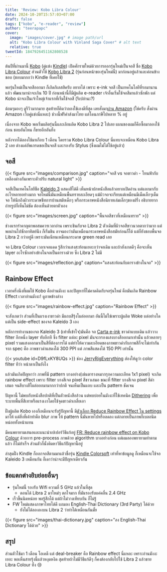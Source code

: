 ```yaml
---
title: 'Review: Kobo Libra Colour'
date: 2024-10-20T15:57:03+07:00
draft: false
tags: ["kobo", "e-reader", "review"]
author: "teerapapc"
cover:
  image: "images/cover.jpg" # image path/url
  alt: "Kobo Libra Colour with Vinland Saga Cover" # alt text
  relative: true
tweetId: 1847926451162808528
---
```


ต้นปีที่ผ่านมานี้ [Kobo](https://www.kobo.com/) (คู่แข่ง [Kindle](https://en.wikipedia.org/wiki/Amazon_Kindle)) เปิดศักราชใหม่ด้วยการออกรุ่นใหม่เป็นจอสี ชื่อ [Kobo Libra Colour](https://gl.kobobooks.com/products/kobo-libra-colour) ส่วนตัวใช้ [Kobo Libra 2](https://gl.kobobooks.com/collections/ereaders/products/kobo-libra-2) (รุ่นก่อนหน้าของรุ่นใหม่นี้) มาก่อนอยู่แล้วและค่อนข้างชอบ (ชอบมากกว่า Kindle ที่เคยใช้)

พอรุ่นใหม่เป็นจอสีออกมา ก็เกิดกิเลสสิครับ อยากได้ เพราะ e-ink จอสี เป็นเทคโนโลยีที่รอมานานแล้ว พัฒนามาน่าจะเกิน 10 ปี ก่อนหน้านี้ก็มีผู้ผลิต e-reader เจ้าอื่นเริ่มใช้จอสีมาแล้วซักพัก แต่ Kobo น่าจะเป็นเจ้าใหญ่เจ้าแรกที่เริ่มใช้จอสี (รึเปล่านะ?)

ด้อมๆมองๆ ดูรีวิวมากมาย สุดท้ายก็คิดว่าลองใช้เองดีที่สุด เลยสั่งมา[ผ่าน Amazon](https://www.amazon.com/dp/B0D1KV86N4) (ใช่ครับ สั่งผ่าน Amazon เว็บคู่แข่งนี่แหละ) ช่วงนี้ฟรีค่าส่งมาไทย แต่โดนภาษีไปหลาย % อยู่

เนื่องจาก Kobo พอเริ่มผลิตรุ่นนี้และเลิกผลิด Kobo Libra 2 ไปเลย แผนของผมก็คือซื้อมาลองใช้ก่อน ชอบอันไหน ก็ขายอีกอันทิ้ง 

หลังจากได้ลองใช้มาเกือบ 1 เดือน โดยรวม Kobo Libra Colour นี่แทบจะเหมือน Kobo Libra 2 เลย ต่างแค่อัพเกรดขอเป็นจอสี และรองรับ Stylus (ซึ่งผมไม่ได้ใช้อยู่แล้ว)

## จอสี

{{< figure src="images/comparison.jpg" caption="จอสี vs จอขาวดำ - โทนฟ้ากับเหลืองต่างกันเพราะตัวปรับ natural light" >}}

จอสีเป็นเทคโนโลยีชือ [Kaleido 3](https://www.eink.com/brand/detail/Kaleido3) แสดงสีได้ดี เห็นหน้าปกหนังสือแล้วอยากเปิดอ่าน แต่แลกมากับอะไรหลายอย่างมาก จอใหม่นี้มันเหมือนพื้นทรายละเอียดๆ แม้ผิวจอจะเรียบแต่เหมือนมีเม็ดเล็กๆเต็มจอ ให้นึกถึงผิวกระดาษชีทการบ้านสมัยเด็กๆ หรือกระดาษหนังสือนิยายเล่มเล็กๆของฝรั่ง อธิบายยากถ่ายรูปก็เห็นไม่ชัด ต้องเห็นด้วยตาตัวเอง

{{< figure src="images/screen.jpg" caption="พื้นจอสีขาวที่เหมือนทราย" >}}

ช่วงแรกรำคาญตาพอสมควรเวลาอ่าน เพราะชินกับจอ Libra 2 ตัวเดิมที่ผิวจอสีขาวนวลตากว่ามาก แต่พอผ่านไปซักอาทิตย์นึง ก็เริ่มชิน อาจมองว่ามันเหมือนกระดาษหนังสือสมัยก่อนก็ได้ แต่ก็ยังชอบพื้นจอ Libra 2 กว่าอยู่ดี เพราะมันเนียนเหมือนกระดาษ green read เลย

จอ Libra Colour เวลาเจอแดด รู้สึกว่าแสงสะท้อนเยอะกว่าจอเดิม และถ้าสังเกตดีๆ คือจะเห็น layer อะไรซักอย่างข้างในจอเป็นตารางด้วย ซึ่ง Libra 2 ไม่มี

{{< figure src="images/reflection.jpg" caption="แสงสะท้อนกับตารางข้างในจอ" >}}

## Rainbow Effect

เวลาครึ่งนึงที่ผมใช้ Kobo คืออ่านมังงะ และปัญหาที่ไม่คาดคิดกับจอรุ่นใหม่ คือมันเกิด Rainbow Effect เวลาอ่านมังงะ! ดูภาพข้างล่าง

{{< figure src="images/rainbow-effect.jpg" caption="Rainbow Effect" >}}

จะสังเกตว่า ส่วนที่เป็นแรงเงาขาวดำ มีแถบสีรุ้งโผล่ออกมา อันนี้ไม่ใช่เพราะผู้ผลิต Woke แต่อย่างใด แต่เป็น side-effect ของจอ Kaleido 3 เอง

หลักการทำงานของจอ Kaleido 3 (เท่าที่เข้าใจ)มันคือ จอ [Carta e-ink](https://www.eink.com/brand?bookmark=Carta) ขาวดำแบบเดิม แล้ววาง filter อีกหนึ่ง layer ทับอีกที ซึ่ง filter แต่ละ pixel มันจะกรองแสงบางสีออกมาเท่านั้น แล้วหลายๆ pixel รวมแสงออกมาเป็นสีที่ต้องการได้ แต่ทำให้ความละเอียดของภาพขาวดำกับภาพสีก็จะไม่เท่ากัน จาก spec คือ ภาพขาวดำแสดงได้ 300 PPI แต่ ภาพสีแสดงได้ 150 PPI เท่านั้น

{{< youtube id=D9fLxKY8UQs >}}
ช่อง [JerryRigEverything](https://www.youtube.com/@JerryRigEverything) ส่องให้ดูว่า color filter ทีว่า หน้าตาเป็นยังไง

แล้วมันเกิดปัญหาว่า ภาพที่มี pattern บางอย่าง(เช่นตารางหมากรุกความละเอียด 1x1 pixel) จะเกิด rainbow effect เพราะ filter บางสีเจอ pixel สีขาวเสมอ ขณะที่ filter บางสีเจอ pixel สีดำเสมอ จนสีบางสีโผล่ออกมามากกว่าปกติ จนเห็นเป็นแถบ และเป็น pattern ชัดเจน

ปัญหานี้ ไม่พบกับหนังสือปกติที่เป็นตัวหนังสือล้วน แต่พบบ่อยในมังงะที่ใช้เทคนิค [Dithering](https://en.wikipedia.org/wiki/Dither) เพื่อระบายพื้นที่สีเทาหรือแรงเงาโดยใช้จุดขาวดำเกลี่ยเอา

ฝั่งผู้ผลิต Kobo เองก็เหมือนจะรับรู้ปัญหานี้ มี[ตัวเลือก Reduce Rainbow Effect ใน settings](https://help.kobo.com/hc/en-us/articles/21355003278615-Reduce-the-rainbow-effect-when-viewing-colour-content) มาให้ แต่สิ่งที่เค้าทำคือ blur ภาพ ให้ pattern นี้มันหายไปหรือลดลง แต่กลายเป็นภาพก็เบลอนิดหน่อยทั้งหน้าแทน

มีคนพยายามเสนอและแนะนำเปเปอร์วิธีแก้อยู่ [FR: Reduce rainbow effect on Kobo Colour](https://github.com/koreader/koreader/issues/11877) ด้วยการ pre-process ภาพด้วย algorithm บางอย่างก่อน แต่ผมลองพยายามทำตามแล้ว ก็ไม่สำเร็จ ส่วนตัวก็นั่งคิดหาวิธีแก้ปัญหานี้อยู่

ล่าสุดฝั่ง Kindle ก็ออกจอสีตามมาแล้วชื่อรุ่น [Kindle Colorsoft](https://www.aboutamazon.com/news/devices/new-kindle-color-scribe-paperwhite-entry) เท่าที่หาข้อมูลดู ก็เหมือนจะใช้จอ Kaleido 3 เหมือนกัน ก็เดาว่าน่าจะมีปัญหาเดียวกัน

## ข้อแตกต่างยิบย่อยอื่นๆ

- รุ่นใหม่นี้ รองรับ Wifi ความถี่ 5 GHz แล้วในที่สุด
  - ตอนได้ Libra 2 มาใหม่ๆ ตกใจมาก ที่มันรองรับแค่คลื่น 2.4 GHz
- เร็วขึ้นนิดหน่อย พอรู้สึกได้ แต่ถ้าไม่วางเทียบกัน ก็ไม่รู้
- FW ใหม่แสดงภาษาไทยได้ดี แถมลง English-Thai Dictionary (3rd Party) ได้ด้วย
  - ยังไม่ได้ลองลงบน Libra 2 ว่าทำได้เหมือนกันมั้ย

{{< figure src="images/thai-dictionary.jpg" caption="ลง English-Thai Dictionary ได้ด้วย" >}}

## สรุป

ส่วนตัวใช้มา 1 เดือน โอเคดี แต่ deal-breaker คือ Rainbow effect นี่แหละ เพราะอ่านมังงะเยอะ พอเห็นสายรุ้งนี้แล้วหงุดหงิด สุดท้ายถ้าไม่มีวิธีแก้ดีๆ ก็คงต้องกลับไปใช้ Libra 2 แล้วขาย Libra Colour ทิ้ง 😢
